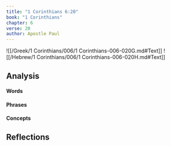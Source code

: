 ```yaml
---
title: "1 Corinthians 6:20"
book: "1 Corinthians"
chapter: 6
verse: 20
author: Apostle Paul
---
```

![[/Greek/1 Corinthians/006/1 Corinthians-006-020G.md#Text]]
![[/Hebrew/1 Corinthians/006/1 Corinthians-006-020H.md#Text]]

## Analysis

#### Words

#### Phrases

#### Concepts

## Reflections
